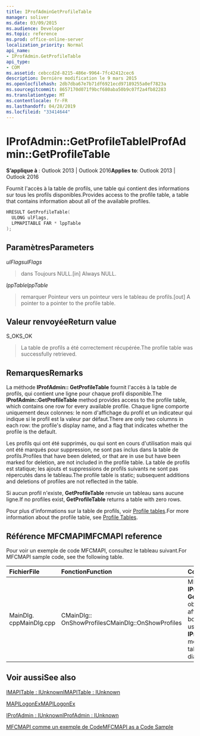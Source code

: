 ```yaml
---
title: IProfAdminGetProfileTable
manager: soliver
ms.date: 03/09/2015
ms.audience: Developer
ms.topic: reference
ms.prod: office-online-server
localization_priority: Normal
api_name:
- IProfAdmin.GetProfileTable
api_type:
- COM
ms.assetid: cebccd2d-8215-486e-9964-7fc42412cec6
description: Dernière modification le 9 mars 2015
ms.openlocfilehash: 2db7dba67e7b71df6921ecd97189255a0ef7823a
ms.sourcegitcommit: 8657170d071f9bcf680aba50b9c07f2a4fb82283
ms.translationtype: MT
ms.contentlocale: fr-FR
ms.lasthandoff: 04/28/2019
ms.locfileid: "33414644"
---
```

# <a name="iprofadmingetprofiletable"></a><span data-ttu-id="f9067-103">IProfAdmin::GetProfileTable</span><span class="sxs-lookup"><span data-stu-id="f9067-103">IProfAdmin::GetProfileTable</span></span>

  
  
<span data-ttu-id="f9067-104">**S’applique à** : Outlook 2013 | Outlook 2016</span><span class="sxs-lookup"><span data-stu-id="f9067-104">**Applies to**: Outlook 2013 | Outlook 2016</span></span> 
  
<span data-ttu-id="f9067-105">Fournit l'accès à la table de profils, une table qui contient des informations sur tous les profils disponibles.</span><span class="sxs-lookup"><span data-stu-id="f9067-105">Provides access to the profile table, a table that contains information about all of the available profiles.</span></span>
  
```cpp
HRESULT GetProfileTable(
  ULONG ulFlags,
  LPMAPITABLE FAR * lppTable
);
```

## <a name="parameters"></a><span data-ttu-id="f9067-106">Paramètres</span><span class="sxs-lookup"><span data-stu-id="f9067-106">Parameters</span></span>

 <span data-ttu-id="f9067-107">_ulFlags_</span><span class="sxs-lookup"><span data-stu-id="f9067-107">_ulFlags_</span></span>
  
> <span data-ttu-id="f9067-108">dans Toujours NULL.</span><span class="sxs-lookup"><span data-stu-id="f9067-108">[in] Always NULL.</span></span>
    
 <span data-ttu-id="f9067-109">_lppTable_</span><span class="sxs-lookup"><span data-stu-id="f9067-109">_lppTable_</span></span>
  
> <span data-ttu-id="f9067-110">remarquer Pointeur vers un pointeur vers le tableau de profils.</span><span class="sxs-lookup"><span data-stu-id="f9067-110">[out] A pointer to a pointer to the profile table.</span></span>
    
## <a name="return-value"></a><span data-ttu-id="f9067-111">Valeur renvoyée</span><span class="sxs-lookup"><span data-stu-id="f9067-111">Return value</span></span>

<span data-ttu-id="f9067-112">S_OK</span><span class="sxs-lookup"><span data-stu-id="f9067-112">S_OK</span></span> 
  
> <span data-ttu-id="f9067-113">La table de profils a été correctement récupérée.</span><span class="sxs-lookup"><span data-stu-id="f9067-113">The profile table was successfully retrieved.</span></span>
    
## <a name="remarks"></a><span data-ttu-id="f9067-114">Remarques</span><span class="sxs-lookup"><span data-stu-id="f9067-114">Remarks</span></span>

<span data-ttu-id="f9067-115">La méthode **IProfAdmin:: GetProfileTable** fournit l'accès à la table de profils, qui contient une ligne pour chaque profil disponible.</span><span class="sxs-lookup"><span data-stu-id="f9067-115">The **IProfAdmin::GetProfileTable** method provides access to the profile table, which contains one row for every available profile.</span></span> <span data-ttu-id="f9067-116">Chaque ligne comporte uniquement deux colonnes: le nom d'affichage du profil et un indicateur qui indique si le profil est la valeur par défaut.</span><span class="sxs-lookup"><span data-stu-id="f9067-116">There are only two columns in each row: the profile's display name, and a flag that indicates whether the profile is the default.</span></span> 
  
<span data-ttu-id="f9067-117">Les profils qui ont été supprimés, ou qui sont en cours d'utilisation mais qui ont été marqués pour suppression, ne sont pas inclus dans la table de profils.</span><span class="sxs-lookup"><span data-stu-id="f9067-117">Profiles that have been deleted, or that are in use but have been marked for deletion, are not included in the profile table.</span></span> <span data-ttu-id="f9067-118">La table de profils est statique; les ajouts et suppressions de profils suivants ne sont pas répercutés dans le tableau.</span><span class="sxs-lookup"><span data-stu-id="f9067-118">The profile table is static; subsequent additions and deletions of profiles are not reflected in the table.</span></span> 
  
<span data-ttu-id="f9067-119">Si aucun profil n'existe, **GetProfileTable** renvoie un tableau sans aucune ligne.</span><span class="sxs-lookup"><span data-stu-id="f9067-119">If no profiles exist, **GetProfileTable** returns a table with zero rows.</span></span> 
  
<span data-ttu-id="f9067-120">Pour plus d'informations sur la table de profils, voir [Profile tables](profile-tables.md).</span><span class="sxs-lookup"><span data-stu-id="f9067-120">For more information about the profile table, see [Profile Tables](profile-tables.md).</span></span> 
  
## <a name="mfcmapi-reference"></a><span data-ttu-id="f9067-121">Référence MFCMAPI</span><span class="sxs-lookup"><span data-stu-id="f9067-121">MFCMAPI reference</span></span>

<span data-ttu-id="f9067-122">Pour voir un exemple de code MFCMAPI, consultez le tableau suivant.</span><span class="sxs-lookup"><span data-stu-id="f9067-122">For MFCMAPI sample code, see the following table.</span></span>
  
|<span data-ttu-id="f9067-123">**Fichier**</span><span class="sxs-lookup"><span data-stu-id="f9067-123">**File**</span></span>|<span data-ttu-id="f9067-124">**Fonction**</span><span class="sxs-lookup"><span data-stu-id="f9067-124">**Function**</span></span>|<span data-ttu-id="f9067-125">**Commentaire**</span><span class="sxs-lookup"><span data-stu-id="f9067-125">**Comment**</span></span>|
|:-----|:-----|:-----|
|<span data-ttu-id="f9067-126">MainDlg. cpp</span><span class="sxs-lookup"><span data-stu-id="f9067-126">MainDlg.cpp</span></span>  <br/> |<span data-ttu-id="f9067-127">CMainDlg:: OnShowProfiles</span><span class="sxs-lookup"><span data-stu-id="f9067-127">CMainDlg::OnShowProfiles</span></span>  <br/> |<span data-ttu-id="f9067-128">MFCMAPI utilise la méthode **IProfAdmin:: GetProfileTable** pour obtenir la table de profil à afficher dans une nouvelle boîte de dialogue.</span><span class="sxs-lookup"><span data-stu-id="f9067-128">MFCMAPI uses the **IProfAdmin::GetProfileTable** method to get the profile table to display in a new dialog box.</span></span>  <br/> |
   
## <a name="see-also"></a><span data-ttu-id="f9067-129">Voir aussi</span><span class="sxs-lookup"><span data-stu-id="f9067-129">See also</span></span>



[<span data-ttu-id="f9067-130">IMAPITable : IUnknown</span><span class="sxs-lookup"><span data-stu-id="f9067-130">IMAPITable : IUnknown</span></span>](imapitableiunknown.md)
  
[<span data-ttu-id="f9067-131">MAPILogonEx</span><span class="sxs-lookup"><span data-stu-id="f9067-131">MAPILogonEx</span></span>](mapilogonex.md)
  
[<span data-ttu-id="f9067-132">IProfAdmin : IUnknown</span><span class="sxs-lookup"><span data-stu-id="f9067-132">IProfAdmin : IUnknown</span></span>](iprofadminiunknown.md)


[<span data-ttu-id="f9067-133">MFCMAPI comme un exemple de Code</span><span class="sxs-lookup"><span data-stu-id="f9067-133">MFCMAPI as a Code Sample</span></span>](mfcmapi-as-a-code-sample.md)

